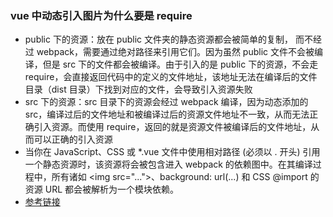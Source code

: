 ### vue 中动态引入图片为什么要是 require

- public 下的资源：放在 public 文件夹的静态资源都会被简单的复制，
  而不经过 webpack，需要通过绝对路径来引用它们。因为虽然 public 文件不会被编译，但是 src 下的文件都会被编译。由于引入的是 public 下的资源，不会走 require，会直接返回代码中的定义的文件地址，该地址无法在编译后的文件目录（dist 目录）下找到对应的文件，会导致引入资源失败
- src 下的资源：src 目录下的资源会经过 webpack 编译，因为动态添加的 src，编译过后的文件地址和被编译过后的资源文件地址不一致，从而无法正确引入资源。而使用 require，返回的就是资源文件被编译后的文件地址，从而可以正确的引入资源
- 当你在 JavaScript、CSS 或 \*.vue 文件中使用相对路径 (必须以 . 开头) 引用一个静态资源时，该资源将会被包含进入 webpack 的依赖图中。在其编译过程中，所有诸如 <img src=\"...\">、background: url(...) 和 CSS @import 的资源 URL 都会被解析为一个模块依赖。
- [参考链接](https://mp.weixin.qq.com/s/HM8lrZezW5WonPlk74zitQ)
